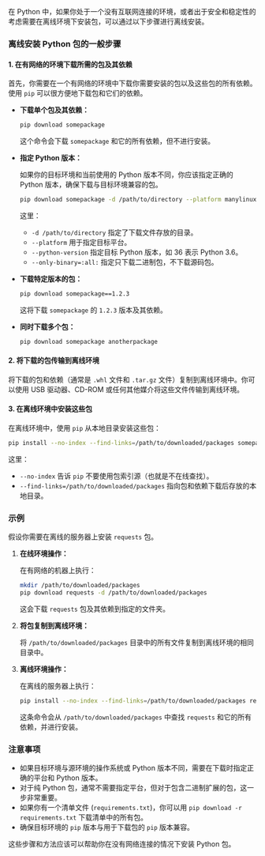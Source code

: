 在 Python 中，如果你处于一个没有互联网连接的环境，或者出于安全和稳定性的考虑需要在离线环境下安装包，可以通过以下步骤进行离线安装。

### 离线安装 Python 包的一般步骤

#### 1. 在有网络的环境下载所需的包及其依赖

首先，你需要在一个有网络的环境中下载你需要安装的包以及这些包的所有依赖。使用 `pip` 可以很方便地下载包和它们的依赖。

- **下载单个包及其依赖：**

  ```bash
  pip download somepackage
  ```

  这个命令会下载 `somepackage` 和它的所有依赖，但不进行安装。

- **指定 Python 版本：**

  如果你的目标环境和当前使用的 Python 版本不同，你应该指定正确的 Python 版本，确保下载与目标环境兼容的包。

  ```bash
  pip download somepackage -d /path/to/directory --platform manylinux1_x86_64 --python-version 36 --only-binary=:all:
  ```

  这里：

  - `-d /path/to/directory` 指定了下载文件存放的目录。
  - `--platform` 用于指定目标平台。
  - `--python-version` 指定目标 Python 版本，如 36 表示 Python 3.6。
  - `--only-binary=:all:` 指定只下载二进制包，不下载源码包。

- **下载特定版本的包：**

  ```bash
  pip download somepackage==1.2.3
  ```

  这将下载 `somepackage` 的 `1.2.3` 版本及其依赖。

- **同时下载多个包：**

  ```bash
  pip download somepackage anotherpackage
  ```

#### 2. 将下载的包传输到离线环境

将下载的包和依赖（通常是 `.whl` 文件和 `.tar.gz` 文件）复制到离线环境中。你可以使用 USB 驱动器、CD-ROM 或任何其他媒介将这些文件传输到离线环境。

#### 3. 在离线环境中安装这些包

在离线环境中，使用 `pip` 从本地目录安装这些包：

```bash
pip install --no-index --find-links=/path/to/downloaded/packages somepackage
```

这里：

- `--no-index` 告诉 `pip` 不要使用包索引源（也就是不在线查找）。
- `--find-links=/path/to/downloaded/packages` 指向包和依赖下载后存放的本地目录。

### 示例

假设你需要在离线的服务器上安装 `requests` 包。

1. **在线环境操作：**

   在有网络的机器上执行：

   ```bash
   mkdir /path/to/downloaded/packages
   pip download requests -d /path/to/downloaded/packages
   ```

   这会下载 `requests` 包及其依赖到指定的文件夹。

2. **将包复制到离线环境：**

   将 `/path/to/downloaded/packages` 目录中的所有文件复制到离线环境的相同目录中。

3. **离线环境操作：**

   在离线的服务器上执行：

   ```bash
   pip install --no-index --find-links=/path/to/downloaded/packages requests
   ```

   这条命令会从 `/path/to/downloaded/packages` 中查找 `requests` 和它的所有依赖，并进行安装。

### 注意事项

- 如果目标环境与源环境的操作系统或 Python 版本不同，需要在下载时指定正确的平台和 Python 版本。
- 对于纯 Python 包，通常不需要指定平台，但对于包含二进制扩展的包，这一步非常重要。
- 如果你有一个清单文件 (`requirements.txt`)，你可以用 `pip download -r requirements.txt` 下载清单中的所有包。
- 确保目标环境的 `pip` 版本与用于下载包的 `pip` 版本兼容。

这些步骤和方法应该可以帮助你在没有网络连接的情况下安装 Python 包。